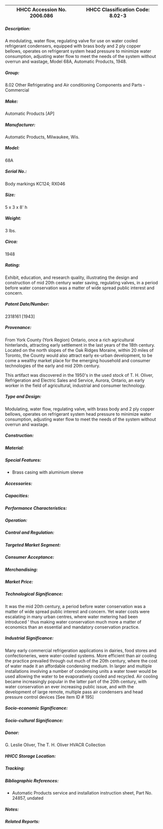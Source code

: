 | **HHCC Accession No. 2006.086** |**HHCC Classification Code:  8.02-3**|
| ----------- | ----------- |
##### Description:
A modulating, water flow, regulating valve for use on water cooled refrigerant condensers, equipped with brass body and 2 ply copper bellows, operates on refrigerant system head pressure to minimize water consumption, adjusting water flow to meet the needs of the system without overrun and wastage, Model 68A, Automatic Products, 1948.
##### Group:
8.02 Other Refrigerating and Air conditioning Components and Parts - Commercial

##### Make:
Automatic Products [AP]

##### Manufacturer:
Automatic Products, Milwaukee, Wis.

##### Model:
68A

##### Serial No.:
Body markings KC124; RX046

##### Size:
5 x 3 x 8' h

##### Weight:
3 lbs.

##### Circa:
1948

##### Rating:
Exhibit, education, and research quality, illustrating the design and construction of mid 20th century water saving, regulating valves, in a period before water conservation was a matter of wide spread public interest and concern.

##### Patent Date/Number:
2318161 [1943]

##### Provenance:
From York County (York Region) Ontario, once a rich agricultural hinterlands, attracting early settlement in the last years of the 18th century. Located on the north slopes of the Oak Ridges Moraine, within 20 miles of Toronto, the County would also attract early ex-urban development, to be come a wealthy market place for the emerging household and consumer technologies of the early and mid 20th century. 

This artifact was discovered in the 1950's in the used stock of T. H. Oliver, Refrigeration and Electric Sales and Service, Aurora, Ontario, an early worker in the field of agricultural, industrial and consumer technology.

##### Type and Design:
Modulating, water flow, regulating valve, with brass body and 2 ply copper bellows, operates on refrigerant system head pressure to minimize water consumption, adjusting water flow to meet the needs of the system without overrun and wastage.

##### Construction:


##### Material:


##### Special Features:
-  Brass casing with aluminium sleeve

##### Accessories:


##### Capacities:


##### Performance Characteristics:


##### Operation:


##### Control and Regulation:


##### Targeted Market Segment:


##### Consumer Acceptance:


##### Merchandising:


##### Market Price:


##### Technological Significance:
It was the mid 20th century, a period before water conservation was a matter of wide spread public interest and concern.  Yet water costs were escalating in many urban centres, where water metering had been introduced ' thus making water conservation much more a matter of economics than an essential and mandatory conservation practice.

##### Industrial Significance:
Many early commercial refrigeration applications in dairies, food stores and confectioneries, were water-cooled systems.  More efficient than air cooling the practice prevailed through out much of the 20th century, where the cost of water made it an affordable condensing medium. 
In larger and multiple installations involving a number of condensing units a water tower would be used allowing the water to be evaporatively cooled and recycled. 
Air cooling became increasingly popular in the latter part of the 20th century, with water conservation an ever increasing public issue, and with the development of large remote, multiple pass air condensers and head pressure control devices [See item ID # 195]

##### Socio-economic Significance:


##### Socio-cultural Significance:


##### Donor:
G. Leslie Oliver, The T. H. Oliver HVACR Collection

##### HHCC Storage Location:


##### Tracking:


##### Bibliographic References:
-  Automatic Products service and installation instruction sheet, Part No. 24857, undated

##### Notes:


##### Related Reports:

